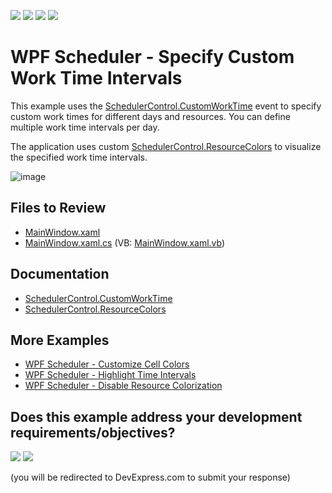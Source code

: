 <!-- default badges list -->
![](https://img.shields.io/endpoint?url=https://codecentral.devexpress.com/api/v1/VersionRange/128656128/22.2.2%2B)
[![](https://img.shields.io/badge/Open_in_DevExpress_Support_Center-FF7200?style=flat-square&logo=DevExpress&logoColor=white)](https://supportcenter.devexpress.com/ticket/details/T589538)
[![](https://img.shields.io/badge/📖_How_to_use_DevExpress_Examples-e9f6fc?style=flat-square)](https://docs.devexpress.com/GeneralInformation/403183)
[![](https://img.shields.io/badge/💬_Leave_Feedback-feecdd?style=flat-square)](#does-this-example-address-your-development-requirementsobjectives)
<!-- default badges end -->

# WPF Scheduler - Specify Custom Work Time Intervals

This example uses the [SchedulerControl.CustomWorkTime](https://docs.devexpress.com/WPF/DevExpress.Xpf.Scheduling.SchedulerControl.CustomWorkTime) event to specify custom work times for different days and resources. You can define multiple work time intervals per day.

The application uses custom [SchedulerControl.ResourceColors](https://docs.devexpress.com/WPF/DevExpress.Xpf.Scheduling.SchedulerControl.ResourceColors) to visualize the specified work time intervals.

![image](https://github.com/DevExpress-Examples/how-to-specify-work-time-intervals-for-different-days-and-resources-t589538/assets/65009440/8b44ca1a-109b-4d1c-926b-32f5051da3ec)

## Files to Review

* [MainWindow.xaml](./CS/CustomWorkTimeExample/MainWindow.xaml)
* [MainWindow.xaml.cs](./CS/CustomWorkTimeExample/MainWindow.xaml.cs) (VB: [MainWindow.xaml.vb](./VB/CustomWorkTimeExample/MainWindow.xaml.vb))

## Documentation

* [SchedulerControl.CustomWorkTime](https://docs.devexpress.com/WPF/DevExpress.Xpf.Scheduling.SchedulerControl.CustomWorkTime)
* [SchedulerControl.ResourceColors](https://docs.devexpress.com/WPF/DevExpress.Xpf.Scheduling.SchedulerControl.ResourceColors)

## More Examples

* [WPF Scheduler - Customize Cell Colors](https://github.com/DevExpress-Examples/wpf-scheduler-customize-cell-colors)
* [WPF Scheduler - Highlight Time Intervals](https://github.com/DevExpress-Examples/wpf-scheduler-highlight-time-intervals)
* [WPF Scheduler - Disable Resource Colorization](https://github.com/DevExpress-Examples/wpf-scheduler-disable-resource-colorization)
<!-- feedback -->
## Does this example address your development requirements/objectives?

[<img src="https://www.devexpress.com/support/examples/i/yes-button.svg"/>](https://www.devexpress.com/support/examples/survey.xml?utm_source=github&utm_campaign=wpf-scheduler-specify-custom-work-time-intervals&~~~was_helpful=yes) [<img src="https://www.devexpress.com/support/examples/i/no-button.svg"/>](https://www.devexpress.com/support/examples/survey.xml?utm_source=github&utm_campaign=wpf-scheduler-specify-custom-work-time-intervals&~~~was_helpful=no)

(you will be redirected to DevExpress.com to submit your response)
<!-- feedback end -->
